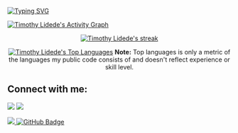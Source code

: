 [![Typing SVG](https://readme-typing-svg.herokuapp.com?size=40&center=true&vCenter=true&width=1000&height=100&lines=hey+:\),+Dede+here.;i+write+a+bunch+of+code,;and+do+other+cool+stuff,+lol.;anyway,;WELCOME+TO+MY+PROFILE!)](https://git.io/typing-svg)

<a href="https://github.com/timothylidede/github-readme-activity-graph"><img alt="Timothy Lidede's Activity Graph" src="https://activity-graph.herokuapp.com/graph?username=timothylidede&bg_color=1c041c&color=de34eb&line=5BCDEC&point=FFFFFF&hide_border=false" /></a>

<p align="center">
    <a href="https://github.com/timothylidede/github-readme-streak-stats">
        <img title="🔥 Get streak stats for your profile at git.io/streak-stats" alt="Timothy Lidede's streak" src="https://github-readme-streak-stats.herokuapp.com/?user=timothylidede&theme=black-ice&hide_border=false&stroke=0000&background=1c041c"/>
    </a>
</p>
    
  <p align="center">
  <a href="https://github.com/timothylidede/github-readme-stats"><img alt="Timothy Lidede's Top Languages" src="https://github-readme-stats.vercel.app/api/top-langs/?username=timothylidede&langs_count=12&count_private=true&layout=compact&theme=react&hide_border=false&bg_color=1c041c" /></a>
  <b>Note:</b> Top languages is only a metric of the languages my public code consists of and doesn't reflect experience or skill level.
  <br/>


## Connect with me:
<p align="left">

<a href = "https://www.linkedin.com/in/timothylidede/"><img src="https://img.icons8.com/fluent/48/000000/linkedin.png"/></a>
<a href = "https://twitter.com/timothylidede"><img src="https://img.icons8.com/fluent/48/000000/twitter.png"/></a>

</p>

<a href="https://github.com/Meghna-DAS/github-profile-views-counter">
    <img src="https://komarev.com/ghpvc/?username=timothylidede">
</a>
<a href="https://github.com/timothylidede?tab=followers"><img src="https://img.shields.io/github/followers/timothylidede?label=Followers&style=social" alt="GitHub Badge"></a>

<br/>
